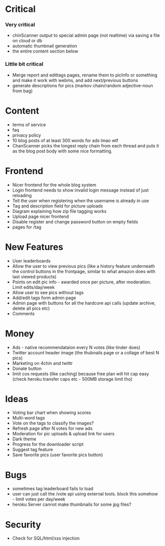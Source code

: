 # Critical

### Very critical
* chinScanner output to special admin page (not realtime) via saving a file on cloud or db
* automatic thumbnail generation
* the entire content section below

### Little bit critical
* Merge report and edittags pages, rename them to picInfo or something and make it work with webms, and add next/previous buttons
* generate descriptions for pics (markov chain/random adjective-noun from bag)
    
# Content
* terms of service
* faq
* privacy policy
* 10 blog posts of at least 300 words for ads lmao wtf
* ChanScanner picks the longest reply chain from each thread and puts it as the blog post body with some nice formatting.

# Frontend 
* Nicer frontend for the whole blog system
* Login frontend needs to show invalid login message instead of just reloading
* Tell the user when registering when the username is already in use
* Tag and description field for picture uploads
* Diagram explaining how zip file tagging works
* Upload page nicer frontend
* Disable register and change password button on empty fields
* pages for /tag
    
# New Features
* User leaderboards
* Allow the user to view previous pics (like a history feature underneath the control buttons in the frontpage, similar to what amazon does with last viewed products)
* Points on edit pic info - awarded once per picture, after moderation. Limit edits/day/week
* Allow user to see pics without tags
* Add/edit tags form admin page
* Admin page with buttons for all the hardcore api calls (update archive, delete all pics etc)
* Comments

# Money
* Ads - native recommendataion every N votes (like tinder does)
* Twitter account header image (the thubnails page or a collage of best N pics)
* Marketing on 4chin and twittr
* Donate button
* limit cos requests (like caching) because free plan will hit cap easy (check heroku transfer caps etc - 500MB storage limit tho)

# Ideas
* Voting bar chart when showing scores
* Multi-word tags
* Vote on the tags to classify the images?
* Refresh page after N votes for new ads
* Moderation for pic uploads & upload link for users
* Dark theme
* Progress for the downloader script
* Suggest tag feature
* Save favorite pics (user favorite pics button)

# Bugs
* sometimes tag leaderboard fails to load
* user can just call the /vote api using external tools. block this somehow - limit votes per day/week
* heroku Server cannot make thumbnails for some jpg files?


# Security
* Check for SQL/html/xss injection
